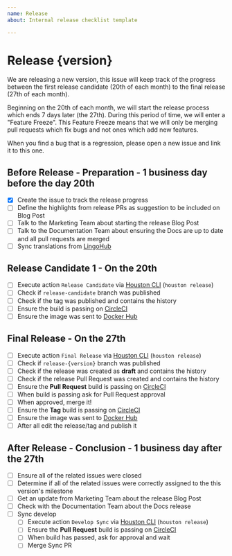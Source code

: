 ```yaml
---
name: Release
about: Internal release checklist template

---
```


# Release {version}
We are releasing a new version, this issue will keep track of the progress between the first release candidate (20th of each month) to the final release (27th of each month).

Beginning on the 20th of each month, we will start the release process which ends 7 days later (the 27th). During this period of time, we will enter a "Feature Freeze". This Feature Freeze means that we will only be merging pull requests which fix bugs and not ones which add new features.

When you find a bug that is a regression, please open a new issue and link it to this one.


## Before Release - Preparation - 1 business day before the day 20th
- [x] Create the issue to track the release progress
- [ ] Define the highlights from release PRs as suggestion to be included on Blog Post <!-- link to the website's issue -->
- [ ] Talk to the Marketing Team about starting the release Blog Post
- [ ] Talk to the Documentation Team about ensuring the Docs are up to date and all pull requests are merged
- [ ] Sync translations from [LingoHub](https://translate.lingohub.com/rocketchat/rocket-dot-chat/dashboard)

## Release Candidate 1 - On the 20th
- [ ] Execute action `Release Candidate` via [Houston CLI](https://github.com/RocketChat/Rocket.Chat.Houston) (`houston release`)
- [ ] Check if `release-candidate` branch was published
- [ ] Check if the tag was published and contains the history
- [ ] Ensure the build is passing on [CircleCI](https://circleci.com/gh/RocketChat/Rocket.Chat)
- [ ] Ensure the image was sent to [Docker Hub](https://hub.docker.com/r/rocketchat/rocket.chat/tags/)

<!-- Copy following block for next release candidates
## Release Candidate {release-candidate-version} - On the {day}
- [ ] Execute action `Release Candidate` via [Houston CLI](https://github.com/RocketChat/Rocket.Chat.Houston) (`houston release`)
- [ ] Check if `release-candidate` branch was published
- [ ] Check if the tag was published and contains the history
- [ ] Ensure the build is passing on [CircleCI](https://circleci.com/gh/RocketChat/Rocket.Chat)
- [ ] Ensure the image was sent to [Docker Hub](https://hub.docker.com/r/rocketchat/rocket.chat/tags/)
-->

## Final Release - On the 27th
- [ ] Execute action `Final Release` via [Houston CLI](https://github.com/RocketChat/Rocket.Chat.Houston) (`houston release`)
- [ ] Check if `release-{version}` branch was published
- [ ] Check if the release was created as **draft** and contains the history
- [ ] Check if the release Pull Request was created and contains the history
- [ ] Ensure the **Pull Request** build is passing on [CircleCI](https://circleci.com/gh/RocketChat/Rocket.Chat)
- [ ] When build is passing ask for Pull Request approval
- [ ] When approved, merge it!
- [ ] Ensure the **Tag** build is passing on [CircleCI](https://circleci.com/gh/RocketChat/Rocket.Chat)
- [ ] Ensure the image was sent to [Docker Hub](https://hub.docker.com/r/rocketchat/rocket.chat/tags/)
- [ ] After all edit the release/tag and publish it

## After Release - Conclusion - 1 business day after the 27th
- [ ] Ensure all of the related issues were closed
- [ ] Determine if all of the related issues were correctly assigned to the this version's milestone
- [ ] Get an update from Marketing Team about the release Blog Post
- [ ] Check with the Documentation Team about the Docs release
- [ ] Sync develop
  - [ ] Execute action `Develop Sync` via [Houston CLI](https://github.com/RocketChat/Rocket.Chat.Houston) (`houston release`)
  - [ ] Ensure the **Pull Request** build is passing on [CircleCI](https://circleci.com/gh/RocketChat/Rocket.Chat)
  - [ ] When build has passed, ask for approval and wait
  - [ ] Merge Sync PR
